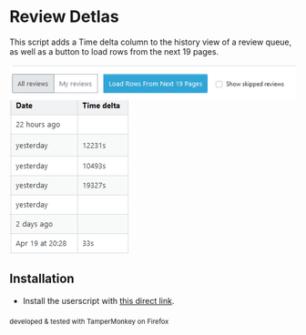 # Review Detlas

This script adds a Time delta column to the history view of a review queue, as well as a button to load rows from the next 19 pages. 

![](loadRowsButton.png)
![](timeDeltaColumn.png)

## Installation

- Install the userscript with
[this direct link](https://raw.githubusercontent.com/aellliott1485/SE-Userscripts/master/review-deltas/review-deltas.js).

<sub>developed & tested with TamperMonkey on Firefox</sub>
